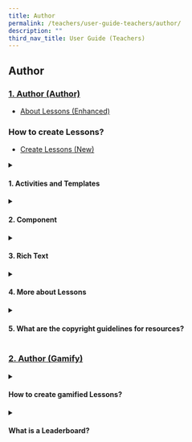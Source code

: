 ```yaml
---
title: Author
permalink: /teachers/user-guide-teachers/author/
description: ""
third_nav_title: User Guide (Teachers)
---
```

## Author

### [1. Author (Author)](/teacher-user-guide/discover/index/)

* <a href="/teacher-user-guide/author-author/aboutlessons/" target="_blank">About Lessons (Enhanced)</a>

### How to create Lessons?
* <a href="/teacher-user-guide/author-author/createlessons/" target="_blank">Create Lessons (New)</a>

<details><summary><h4>1. Activities and Templates</h4></summary>
* <a href="/teacher-user-guide/author-author/abouttemplates/" target="_blank">About Templates</a>
* <a href="/teacher-user-guide/author-author/addtemplates/" target="_blank">Add New using Templates</a>
* <a href="/teacher-user-guide/author-author/addactivities/" target="_blank">Add and Edit Activities &amp; Sections (Enhanced)</a>
</details>
<details><summary><h4>2. Component</h4></summary>
* <a href="/teacher-user-guide/author-author/addedit/" target="_blank">Add and Edit Components (Enhanced)</a>
* <a href="/teacher-user-guide/author-author/adddisplay/" target="_blank">Add Display (New)</a>
* <a href="/teacher-user-guide/author-author/addmultiple/" target="_blank">Add Multiple Choice Questions</a>
* <a href="/teacher-user-guide/author-author/addfill/" target="_blank">Add Fill in the Blank Questions</a>
* <a href="/teacher-user-guide/author-author/addclick/" target="_blank">Add Click and Drop Questions</a>
* <a href="/teacher-user-guide/author-author/adderror/" target="_blank">Add Error Editing Questions</a>
* <a href="/teacher-user-guide/author-author/addaudio/" target="_blank">Add Audio Response Questions</a>
* <a href="/teacher-user-guide/author-author/addmulti/" target="_blank">Add Multi Part Questions</a>
* <a href="/teacher-user-guide/author-author/uploadquestion/" target="_blank">Upload Question and Test Interoperability (QTI) Files</a>
* <a href="/teacher-user-guide/author-author/abouttemplates/" target="_blank">Add Rubrics to Audio and Free Response Questions</a>
</details>

<details><summary><h4>3. Rich Text</h4></summary>
* <a href="/teacher-user-guide/author-author/aboutrich/" target="_blank">About Rich Text Editor (Enhanced)</a>
* <a href="/teacher-user-guide/author-author/formatting/" target="_blank">Formatting &amp; Paragraphing</a>
* <a href="/teacher-user-guide/author-author/inserttables/" target="_blank">Insert Tables</a>
* <a href="/teacher-user-guide/author-author/insertexternal/" target="_blank">Insert &amp; Edit External Links</a>
* <a href="/teacher-user-guide/author-author/insertlinks/" target="_blank">Insert &amp; Edit Links to Sections (New)</a>
* <a href="/teacher-user-guide/author-author/inserttooltips/" target="_blank">Insert Tooltips (Enhanced)</a>
* <a href="/teacher-user-guide/author-author/html5/" target="_blank">HTML5 Content Development</a>
* <a href="/teacher-user-guide/author-author/insertdrawings/" target="_blank">Insert Drawings (Enhanced)</a>
* <a href="/teacher-user-guide/author-author/insertequations/" target="_blank">Insert Mathematical or Chemical Equations</a>
* <a href="/teacher-user-guide/author-author/insertemoticons/" target="_blank">Insert Emoticons</a>
* <a href="/teacher-user-guide/author-author/inserttext/" target="_blank">Insert Chinese or Tamil Text</a>
* <a href="/teacher-user-guide/author-author/textspeech/" target="_blank">Text to Speech (TTS)</a>
* <a href="/teacher-user-guide/author-author/speechevaluation/" target="_blank">Speech Evaluation (Enhanced)</a>
* <a href="/teacher-user-guide/author-author/localisation/" target="_blank">Localisation and eDictionary</a>
</details>

<details><summary><h4>4. More about Lessons</h4></summary>
<ul>
  <li><a href="/teacher-user-guide/author-author/editlessons/" target="_blank">Edit Lessons</a></li>
  <li><a href="/teacher-user-guide/author-author/movelessons/" target="_blank">Move Lessons to Trash</a></li>
  <li><a href="/teacher-user-guide/author-author/makecopy/" target="_blank">Make a Copy of Lessons &amp; Assignments</a></li>
  <li><a href="/teacher-user-guide/author-author/addquestion/" target="_blank">Add Question Tags</a></li>
  <li><a href="/teacher-user-guide/author-author/viewedit/" target="_blank">View and Edit Lesson Plans</a></li>
  <li><a href="/teacher-user-guide/author-author/addlesson/" target="_blank">Add Lesson Tags</a></li>
  <li><a href="/teacher-user-guide/author-author/editdetails/" target="_blank">Edit Detail cards (New)</a></li>
  <li><a href="/teacher-user-guide/author-author/filesize/" target="_blank">File Size Limits</a></li>
</ul>
</details>

<details><summary><h4>5. What are the copyright guidelines for resources?</h4></summary>
<ul>
  <li><a href="/teacher-user-guide/author-author/resources/" target="_blank">Resources</a></li>
  <li><a href="/teacher-user-guide/author-author/copyrightfaqs/" target="_blank">Copyright FAQs</a></li>
  <li><a href="/teacher-user-guide/author-author/emailtemplate/" target="_blank">Email Template for Copyright Clearance</a></li>
</ul>
</details>

### [2. Author (Gamify)](/teacher-user-guide/discover/index/)

<details><summary><h4>How to create gamified Lessons?</h4></summary>

* [About Gamification ](https://www.notion.so/About-Gamification-e110461cb4614637892d252af4dbd8fe)

* [Manage Gamification Settings](https://www.notion.so/Manage-Gamification-Settings-05937cbedd5a447ba49d370eef77808c)

* [Create Game Teams](https://www.notion.so/Create-Game-Teams-22cef73819cd4b608b68b7aaaa0c645a)

* [Add Conditions for Game Stories and Achievements](https://www.notion.so/Add-Conditions-for-Game-Stories-and-Achievements-199ee39cbaca4703a63fc5ae4f691629)

* [Award XP, Game Story and Achievements Manually](https://www.notion.so/Award-XP-Game-Story-and-Achievements-Manually-4107ff30dd024e7984a1a6507474fd5a)
</details>

<details><summary><h4>What is a Leaderboard?</h4></summary>
	
* [About Leaderboard](https://www.notion.so/About-Leaderboard-89c9cdca51fb4505a51120b976158d73)

* [Display Leaderboard for Students (Improved)](https://www.notion.so/Display-Leaderboard-for-Students-Improved-d4762a2fda5348669372f53bcd0e4bbf)
</details>